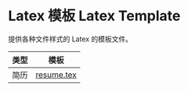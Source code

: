 # Latex 模板 Latex Template
提供各种文件样式的 Latex 的模板文件。


| 类型 | 模板 |
| ------ | ------ |
| 简历 | [resume.tex](https://github.com/xiashuangxi/latextemplate/tree/master/template/resume)|

